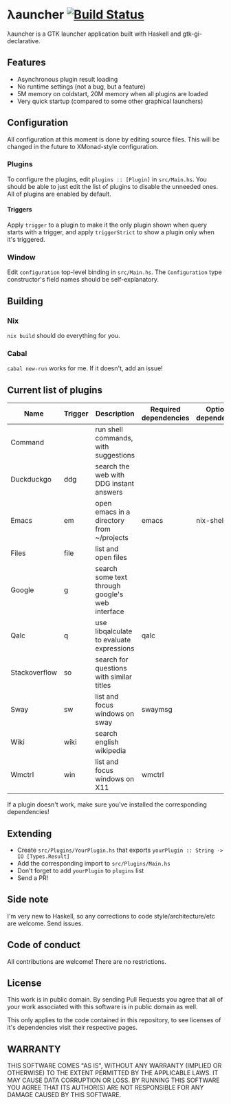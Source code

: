 # λauncher [![Build Status](https://travis-ci.com/balsoft/lambda-launcher.svg?branch=master)](https://travis-ci.com/balsoft/lambda-launcher)

λauncher is a GTK launcher application built with Haskell and 
gtk-gi-declarative.

## Features

 -  Asynchronous plugin result loading
 -  No runtime settings (not a bug, but a feature)
 -  5M memory on coldstart, 20M memory when all plugins are loaded
 -  Very quick startup (compared to some other graphical launchers)

## Configuration
All configuration at this moment is done by editing source files. This will be changed in the future to XMonad-style configuration.

### Plugins
To configure the plugins, edit `plugins :: [Plugin]` in `src/Main.hs`. You should be able to just edit the list of plugins to disable the unneeded ones. All of plugins are enabled by default.
#### Triggers
Apply `trigger` to a plugin to make it the only plugin shown when query starts with a trigger, and apply `triggerStrict` to show a plugin only when it's triggered.

### Window
Edit `configuration` top-level binding in `src/Main.hs`. The `Configuration` type constructor's field names should be self-explanatory.

## Building
### Nix
`nix build` should do everything for you.
### Cabal
`cabal new-run` works for me. If it doesn't, add an issue!

## Current list of plugins 
| Name          | Trigger | Description                                     | Required dependencies | Optional dependencies |
|---------------|---------|-------------------------------------------------|-----------------------|-----------------------|
| Command       |         | run shell commands, with suggestions            |                       |                       |
| Duckduckgo    | ddg     | search the web with DDG instant answers         |                       |                       |
| Emacs         | em      | open emacs in a directory from ~/projects       | emacs                 | nix-shell             |
| Files         | file    | list and open files                             |                       |                       |
| Google        | g       | search some text through google's web interface |                       |                       |
| Qalc          | q       | use libqalculate to evaluate expressions        | qalc                  |                       |
| Stackoverflow | so      | search for questions with similar titles        |                       |                       |
| Sway          | sw      | list and focus windows on sway                  | swaymsg               |                       |
| Wiki          | wiki    | search english wikipedia                        |                       |                       |
| Wmctrl        | win     | list and focus windows on X11                   | wmctrl                |                       |

If a plugin doesn't work, make sure you've installed the corresponding dependencies!

## Extending
 -  Create `src/Plugins/YourPlugin.hs` that exports 
    `yourPlugin :: String -> IO [Types.Result]`
 -  Add the corresponding import to `src/Plugins/Main.hs`
 -  Don't forget to add `yourPlugin` to `plugins` list
 -  Send a PR!

## Side note

I'm very new to Haskell, so any corrections to code
style/architecture/etc are welcome. Send issues.


## Code of conduct

All contributions are welcome! There are no restrictions.

## License

This work is in public domain. By sending Pull Requests you agree that
all of your work associated with this software is in public domain as
well.

This only applies to the code contained in this repository, to see
licenses of it's dependencies visit their respective pages.

## WARRANTY

THIS SOFTWARE COMES "AS IS", WITHOUT ANY WARRANTY (IMPLIED OR
OTHERWISE) TO THE EXTENT PERMITTED BY THE APPLICABLE LAWS. IT MAY
CAUSE DATA CORRUPTION OR LOSS. BY RUNNING THIS SOFTWARE YOU AGREE 
THAT ITS AUTHOR(S) ARE NOT RESPONSIBLE FOR ANY DAMAGE CAUSED BY 
THIS SOFTWARE.

